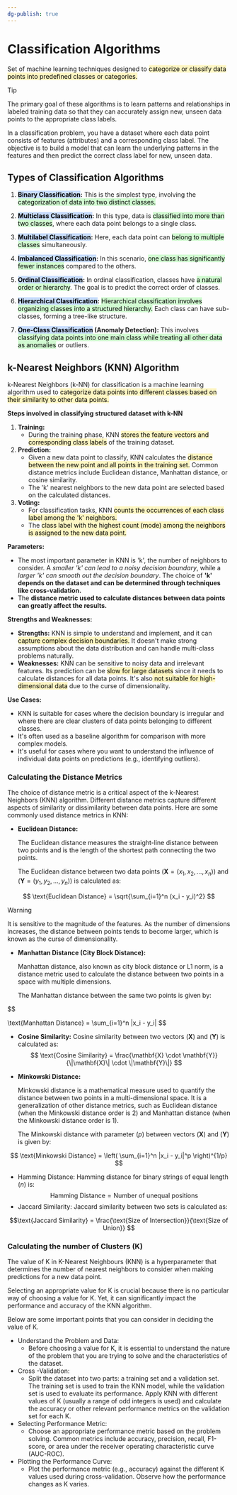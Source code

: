 ```yaml
---
dg-publish: true
---
```

# Classification Algorithms
Set of machine learning techniques designed to <mark style="background: #FFF3A3A6;">categorize or classify data points into predefined classes or categories.</mark>

>[!tip]
>The primary goal of these algorithms is to learn patterns and relationships in labeled training data so that they can accurately assign new, unseen data points to the appropriate class labels.

In a classification problem, you have a dataset where each data point consists of features (attributes) and a corresponding class label. The objective is to build a model that can learn the underlying patterns in the features and then predict the correct class label for new, unseen data.

## Types of Classification Algorithms

1. **<mark style="background: #ADCCFFA6;">Binary Classification</mark>:** This is the simplest type, involving the <mark style="background: #BBFABBA6;">categorization of data into two distinct classes. </mark>
    
2. **<mark style="background: #ADCCFFA6;">Multiclass Classification</mark>:** In this type, data is <mark style="background: #BBFABBA6;">classified into more than two classes</mark>, where each data point belongs to a single class. 
    
3. **<mark style="background: #ADCCFFA6;">Multilabel Classification</mark>:** Here, each data point can <mark style="background: #BBFABBA6;">belong to multiple classes</mark> simultaneously.
    
4. **<mark style="background: #ADCCFFA6;">Imbalanced Classification</mark>:** In this scenario, <mark style="background: #BBFABBA6;">one class has significantly fewer instances</mark> compared to the others. 
    
5. **<mark style="background: #ADCCFFA6;">Ordinal Classification</mark>:** In ordinal classification, classes have <mark style="background: #BBFABBA6;">a natural order or hierarchy</mark>. The goal is to predict the correct order of classes.
    
6. **<mark style="background: #ADCCFFA6;">Hierarchical Classification</mark>:** <mark style="background: #BBFABBA6;">Hierarchical classification involves organizing classes into a structured hierarchy.</mark> Each class can have sub-classes, forming a tree-like structure. 
    
7. **<mark style="background: #ADCCFFA6;">One-Class Classification</mark> (Anomaly Detection):** This involves <mark style="background: #BBFABBA6;">classifying data points into one main class while treating all other data as anomalies</mark> or outliers. 



## k-Nearest Neighbors (KNN) Algorithm

k-Nearest Neighbors (k-NN) for classification is a machine learning algorithm used to <mark style="background: #FFF3A3A6;">categorize data points into different classes based on their similarity to other data points.</mark>

**Steps involved in classifying structured dataset with k-NN**

1. **Training:**
    - During the training phase, KNN <mark style="background: #FFF3A3A6;">stores the feature vectors and corresponding class labels</mark> of the training dataset.
2. **Prediction:**
    - Given a new data point to classify, KNN calculates the <mark style="background: #FFF3A3A6;">distance between the new point and all points in the training set.</mark> Common distance metrics include Euclidean distance, Manhattan distance, or cosine similarity.
    - The 'k' nearest neighbors to the new data point are selected based on the calculated distances.
3. **Voting:**
    - For classification tasks, KNN <mark style="background: #FFF3A3A6;">counts the occurrences of each class label among the 'k' neighbors.</mark>
    - The <mark style="background: #FFF3A3A6;">class label with the highest count (mode) among the neighbors is assigned to the new data point.</mark>

**Parameters:**
- The most important parameter in KNN is 'k', the number of neighbors to consider. A *smaller 'k' can lead to a noisy decision boundary*, while a *larger 'k' can smooth out the decision boundary*. The choice of **'k' depends on the dataset and can be determined through techniques like cross-validation.**
- The **distance metric used to calculate distances between data points can greatly affect the results.**

**Strengths and Weaknesses:**

- **Strengths:** KNN is simple to understand and implement, and it can <mark style="background: #FFF3A3A6;">capture complex decision boundaries.</mark> It doesn't make strong assumptions about the data distribution and can handle multi-class problems naturally.
- **Weaknesses:** KNN can be sensitive to noisy data and irrelevant features. Its prediction can be <mark style="background: #FFF3A3A6;">slow for large datasets</mark> since it needs to calculate distances for all data points. It's also<mark style="background: #FFF3A3A6;"> not suitable for high-dimensional data</mark> due to the curse of dimensionality.

**Use Cases:**

- KNN is suitable for cases where the decision boundary is irregular and where there are clear clusters of data points belonging to different classes.
- It's often used as a baseline algorithm for comparison with more complex models.
- It's useful for cases where you want to understand the influence of individual data points on predictions (e.g., identifying outliers).

### Calculating the Distance Metrics

The choice of distance metric is a critical aspect of the k-Nearest Neighbors (KNN) algorithm. Different distance metrics capture different aspects of similarity or dissimilarity between data points. Here are some commonly used distance metrics in KNN:

- **Euclidean Distance:**
  
  The Euclidean distance measures the straight-line distance between two points and is  the length of the shortest path connecting the two points. 
  
	The Euclidean distance between two data points $(\mathbf{X}=(x_1, x_2, \ldots, x_n)) \text{ and }(\mathbf{Y}=(y_1, y_2, \ldots, y_n))$ is calculated as:

$$
\text{Euclidean Distance} = \sqrt{\sum_{i=1}^n (x_i - y_i)^2}
$$

>[!warning]
>It is sensitive to the magnitude of the features. As the number of dimensions increases,  the distance between points tends to become larger, which is known as the curse of  dimensionality.

- **Manhattan Distance (City Block Distance):**
  
  Manhattan distance, also known as city block distance or L1 norm, is a distance metric  used to calculate the distance between two points in a space with multiple dimensions.   
  
	The Manhattan distance between the same two points is given by:

$$

\text{Manhattan Distance} = \sum_{i=1}^n |x_i - y_i|
$$
- **Cosine Similarity:**
	Cosine similarity between two vectors $(\mathbf{X}) \text{ and } (\mathbf{Y})$ is calculated as:
$$
\text{Cosine Similarity} = \frac{\mathbf{X} \cdot \mathbf{Y}}{\|\mathbf{X}\| \cdot \|\mathbf{Y}\|}
$$
- **Minkowski Distance:**
  
  Minkowski distance is a mathematical measure used to quantify the distance between  two points in a multi-dimensional space. It is a generalization of other distance metrics,  such as Euclidean distance (when the Minkowski distance order is 2) and Manhattan  distance (when the Minkowski distance order is 1).
  
	The Minkowski distance with parameter $(p)$ between vectors $(\mathbf{X})$ and $(\mathbf{Y})$ is given by: 
	
$$
\text{Minkowski Distance} = \left( \sum_{i=1}^n |x_i - y_i|^p \right)^{1/p} 
$$
- Hamming Distance:
	Hamming distance for binary strings of equal length $(n)$ is:
$$
\text{Hamming Distance} = \text{Number of unequal positions}
$$
- Jaccard Similarity:
	Jaccard similarity between two sets is calculated as: 
	
$$\text{Jaccard Similarity} = \frac{\text{Size of Intersection}}{\text{Size of Union}} $$
### Calculating the number of Clusters (K)  

The value of K in K-Nearest Neighbours (KNN) is a hyperparameter that determines  the number of nearest neighbors to consider when making predictions for a new data  point.

Selecting an appropriate value for K is crucial because there is no particular way  of choosing a value for K. Yet, it can significantly impact the performance and accuracy  of the KNN algorithm. 

Below are some important points that you can consider in  deciding the value of K.  

- Understand the Problem and Data:  
	- Before choosing a value for K, it is essential to understand the nature of the problem  that you are trying to solve and the characteristics of the dataset. 
- Cross -Validation:  
	- Split the dataset into two parts: a training set and a validation set. The training set is  used to train the KNN model, while the validation set is used to evaluate its  performance. Apply KNN with different values of K (usually a range of odd integers  is used) and calculate the accuracy or other relevant performance metrics on the  validation set for each K.  
- Selecting Performance Metric:  
	- Choose an appropriate performance metric based on the problem solving. Common  metrics include accuracy, precision, recall, F1-score, or area under the receiver  operating characteristic curve (AUC-ROC).  
- Plotting the Performance Curve:  
	- Plot the performance metric (e.g., accuracy) against the different K values used during  cross-validation. Observe how the performance changes as K varies.
